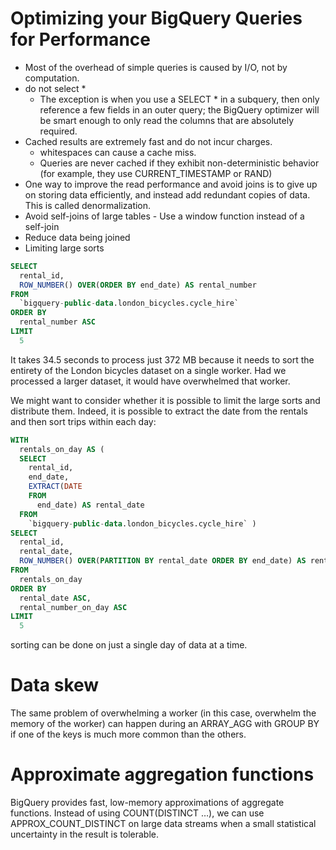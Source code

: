 # Optimizing your BigQuery Queries for Performance

* Most of the overhead of simple queries is caused by I/O, not by computation.
* do not select * 
    *  The exception is when you use a SELECT * in a subquery, then only reference a few fields in an outer query; the BigQuery optimizer will be smart enough to only read the columns that are absolutely required.
* Cached results are extremely fast and do not incur charges.
    * whitespaces can cause a cache miss.
    * Queries are never cached if they exhibit non-deterministic behavior (for example, they use CURRENT_TIMESTAMP or RAND)
* One way to improve the read performance and avoid joins is to give up on storing data efficiently, and instead add redundant copies of data. This is called denormalization.
* Avoid self-joins of large tables - Use a window function instead of a self-join
* Reduce data being joined
* Limiting large sorts

```sql
SELECT
  rental_id,
  ROW_NUMBER() OVER(ORDER BY end_date) AS rental_number
FROM
  `bigquery-public-data.london_bicycles.cycle_hire`
ORDER BY
  rental_number ASC
LIMIT
  5

```

It takes 34.5 seconds to process just 372 MB because it needs to sort the entirety of the London bicycles dataset on a single worker. Had we processed a larger dataset, it would have overwhelmed that worker.

We might want to consider whether it is possible to limit the large sorts and distribute them. Indeed, it is possible to extract the date from the rentals and then sort trips within each day:

```sql
WITH
  rentals_on_day AS (
  SELECT
    rental_id,
    end_date,
    EXTRACT(DATE
    FROM
      end_date) AS rental_date
  FROM
    `bigquery-public-data.london_bicycles.cycle_hire` )
SELECT
  rental_id,
  rental_date,
  ROW_NUMBER() OVER(PARTITION BY rental_date ORDER BY end_date) AS rental_number_on_day
FROM
  rentals_on_day
ORDER BY
  rental_date ASC,
  rental_number_on_day ASC
LIMIT
  5
  ```
sorting can be done on just a single day of data at a time.

# Data skew
The same problem of overwhelming a worker (in this case, overwhelm the memory of the worker) can happen during an ARRAY_AGG with GROUP BY if one of the keys is much more common than the others.

# Approximate aggregation functions
BigQuery provides fast, low-memory approximations of aggregate functions. Instead of using COUNT(DISTINCT …), we can use APPROX_COUNT_DISTINCT on large data streams when a small statistical uncertainty in the result is tolerable.